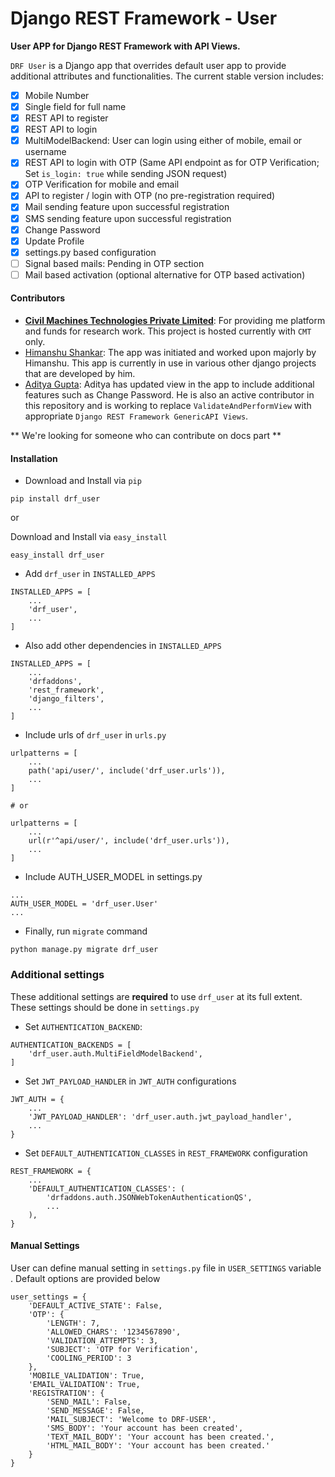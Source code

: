 # Django REST Framework - User

**User APP for Django REST Framework with API Views.**<br>

`DRF User` is a Django app that overrides default user app to provide additional attributes and functionalities. The
current stable version includes:
- [x] Mobile Number
- [x] Single field for full name
- [x] REST API to register
- [x] REST API to login
- [x] MultiModelBackend: User can login using either of mobile, email or username
- [x] REST API to login with OTP (Same API endpoint as for OTP Verification; Set `is_login: true` while sending JSON
request)
- [x] OTP Verification for mobile and email
- [x] API to register / login with OTP (no pre-registration required)
- [x] Mail sending feature upon successful registration
- [x] SMS sending feature upon successful registration
- [x] Change Password
- [x] Update Profile
- [x] settings.py based configuration
- [ ] Signal based mails: Pending in OTP section
- [ ] Mail based activation (optional alternative for OTP based activation)

#### Contributors

- **[Civil Machines Technologies Private Limited](https://github.com/civilmahines)**: For providing me platform and 
funds for research work. This project is hosted currently with `CMT` only. 
- [Himanshu Shankar](https://github.com/iamhssingh): The app was initiated and worked upon majorly by Himanshu. This app
is currently in use in various other django projects that are developed by him.
- [Aditya Gupta](https://github.com/ag93999): Aditya has updated view in the app to include additional features such as
Change Password. He is also an active contributor in this repository and is working to replace `ValidateAndPerformView`
with appropriate `Django REST Framework GenericAPI Views`.

** We're looking for someone who can contribute on docs part **

#### Installation

- Download and Install via `pip`
```
pip install drf_user
```
or

Download and Install via `easy_install`
```
easy_install drf_user
```
- Add `drf_user` in `INSTALLED_APPS`<br>
```
INSTALLED_APPS = [
    ...
    'drf_user',
    ...
]
```
- Also add other dependencies in `INSTALLED_APPS`<br>
```
INSTALLED_APPS = [
    ...
    'drfaddons',
    'rest_framework',
    'django_filters',
    ...
]
```
- Include urls of `drf_user` in `urls.py`
```
urlpatterns = [
    ...
    path('api/user/', include('drf_user.urls')),
    ...
]

# or

urlpatterns = [
    ...
    url(r'^api/user/', include('drf_user.urls')),
    ...
]
```
- Include AUTH_USER_MODEL in settings.py
```
...
AUTH_USER_MODEL = 'drf_user.User'
...
``` 
- Finally, run `migrate` command
```
python manage.py migrate drf_user
```

### Additional settings
These additional settings are **required** to use `drf_user` at its full extent.
These settings should be done in `settings.py`

- Set `AUTHENTICATION_BACKEND`:
```
AUTHENTICATION_BACKENDS = [
    'drf_user.auth.MultiFieldModelBackend',
]
```

- Set `JWT_PAYLOAD_HANDLER` in `JWT_AUTH` configurations
```
JWT_AUTH = {
    ...
    'JWT_PAYLOAD_HANDLER': 'drf_user.auth.jwt_payload_handler',
    ...
}
```

- Set `DEFAULT_AUTHENTICATION_CLASSES` in `REST_FRAMEWORK` configuration
```
REST_FRAMEWORK = {
    ...
    'DEFAULT_AUTHENTICATION_CLASSES': (
        'drfaddons.auth.JSONWebTokenAuthenticationQS',
        ...
    ),
}
```

#### Manual Settings

User can define manual setting in `settings.py` file in `USER_SETTINGS` variable . Default options are provided below

```
user_settings = {
    'DEFAULT_ACTIVE_STATE': False,
    'OTP': {
        'LENGTH': 7,
        'ALLOWED_CHARS': '1234567890',
        'VALIDATION_ATTEMPTS': 3,
        'SUBJECT': 'OTP for Verification',
        'COOLING_PERIOD': 3
    },
    'MOBILE_VALIDATION': True,
    'EMAIL_VALIDATION': True,
    'REGISTRATION': {
        'SEND_MAIL': False,
        'SEND_MESSAGE': False,
        'MAIL_SUBJECT': 'Welcome to DRF-USER',
        'SMS_BODY': 'Your account has been created',
        'TEXT_MAIL_BODY': 'Your account has been created.',
        'HTML_MAIL_BODY': 'Your account has been created.'
    }
}
```
